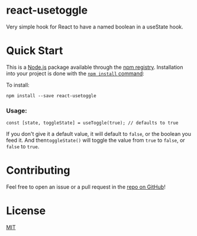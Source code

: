 # react-usetoggle

Very simple hook for React to have a named boolean in a useState hook.

# Quick Start

This is a [Node.js](https://nodejs.org/en/) package available through the [npm registry](https://nodejs.org/en/).
Installation into your project is done with the [`npm install` command](https://docs.npmjs.com/downloading-and-installing-packages-locally): 

To install: 

    npm install --save react-usetoggle


### Usage:

    const [state, toggleState] = useToggle(true); // defaults to true
    
If you don't give it a default value, it will default to `false`, or the boolean you feed it.
And then`toggleState()` will toggle the value from `true` to `false`, or `false` to `true`.

# Contributing

Feel free to open an issue or a pull request in the [repo on GitHub](https://github.com/KoenBrouwer/react-usetoggle/pulls)!

# License

[MIT](https://en.wikipedia.org/wiki/MIT_License)

